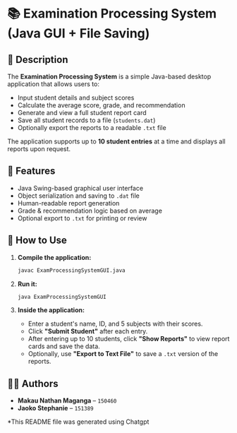 # 📚 Examination Processing System (Java GUI + File Saving)

## 📌 Description
The **Examination Processing System** is a simple Java-based desktop application that allows users to:

- Input student details and subject scores
- Calculate the average score, grade, and recommendation
- Generate and view a full student report card
- Save all student records to a file (`students.dat`)
- Optionally export the reports to a readable `.txt` file

The application supports up to **10 student entries** at a time and displays all reports upon request.

## 🧠 Features

- Java Swing-based graphical user interface
- Object serialization and saving to `.dat` file
- Human-readable report generation
- Grade & recommendation logic based on average
- Optional export to `.txt` for printing or review

## 🚀 How to Use

1. **Compile the application:**

   ```bash
   javac ExamProcessingSystemGUI.java
   ```

2. **Run it:**

   ```bash
   java ExamProcessingSystemGUI
   ```

3. **Inside the application:**

   - Enter a student's name, ID, and 5 subjects with their scores.
   - Click **"Submit Student"** after each entry.
   - After entering up to 10 students, click **"Show Reports"** to view report cards and save the data.
   - Optionally, use **"Export to Text File"** to save a `.txt` version of the reports.

## 👨‍💻 Authors

- **Makau Nathan Maganga** – `150460`  
- **Jaoko Stephanie** – `151389`



*This README file was generated using Chatgpt
